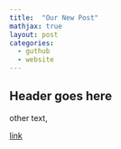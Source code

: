 ```yaml
---
title:  "Our New Post"
mathjax: true
layout: post
categories:
  - guthub
  - website
---
```


## Header goes here

other text,

[link](http://www.baidu.com)

